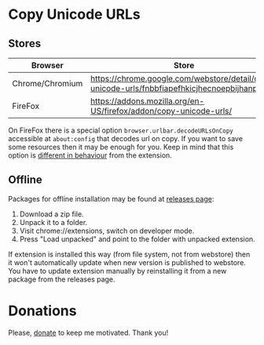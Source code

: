 # Copy Unicode URLs

## Stores

| Browser | Store |
|----------------|------|
|Chrome/Chromium | https://chrome.google.com/webstore/detail/copy-unicode-urls/fnbbfiapefhkicjhecnoepbijhanpkjp |
|FireFox | https://addons.mozilla.org/en-US/firefox/addon/copy-unicode-urls/|

On FireFox there is a special option `browser.urlbar.decodeURLsOnCopy` accessible at `about:config` that decodes url on copy. If you want to save some resources then it may be enough for you. Keep in mind that this option is [different in behaviour](https://github.com/ilyaigpetrov/copy-unicode-urls/issues/22) from the extension.

## Offline

Packages for offline installation may be found at [releases page](https://github.com/ilyaigpetrov/copy-unicode-urls/releases):

1) Download a zip file.
2) Unpack it to a folder.
3) Visit chrome://extensions, switch on developer mode.
4) Press "Load unpacked" and point to the folder with unpacked extension.

If extension is installed this way (from file system, not from webstore) then it won't automatically update when new version is published to webstore. You have to update extension manually by reinstalling it from a new package from the releases page.

# Donations

Please, [donate](https://github.com/ilyaigpetrov/copy-unicode-urls/wiki/Donate) to keep me motivated. Thank you! 
